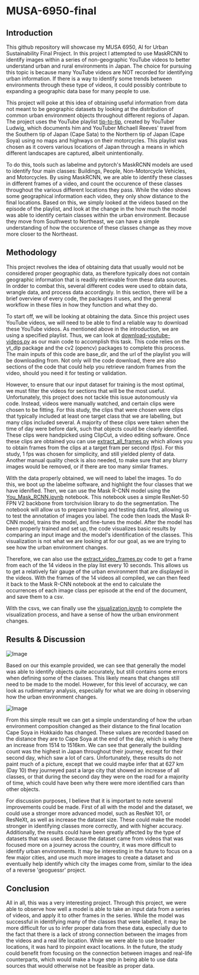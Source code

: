 # MUSA-6950-final

## Introduction

This github repository will showcase my MUSA 6950, AI for Urban Sustainability Final Project. In this project I attempted to use MaskRCNN to identify images within a series of non-geographic YouTube videos to better understand urban and rural environments in Japan. The choice for pursuing this topic is because many YouTube videos are NOT recorded for identifying urban information. If there is a way to identify some trends between environments through these type of videos, it could possibly contribute to expanding a geographic data base for many people to use. 

This project will poke at this idea of obtaining useful information from data not meant to be geographic datasets by looking at the distribution of common urban environment objects throughout different regions of Japan. The project uses the YouTube playlist [tip-to-tip](https://www.youtube.com/watch?v=SHIkv0XH20A&list=PLLGT0cEMIAzeq_YFR_iHm831-GuOWlwUJ), created by YouTuber Ludwig, which documents him and YouTuber Michaell Reeves' travel from the Southern tip of Japan (Cape Sata) to the Northern tip of Japan (Cape Soya) using no maps and highways on their motorcycles. This playlist was chosen as it covers various locations of Japan through a means in which different landscapes are captured, albeit unintentionally. 

To do this, tools such as labelme and pytorch's MaskRCNN models are used to identify four main classes: Buildings, People, Non-Motorcycle Vehicles, and Motorcycles. By using MaskRCNN, we are able to identify these classes in different frames of a video, and count the occurence of these classes throughout the various different locations they pass. While the video shows some geographical information each video, they only show distance to the final locations. Based on this, we simply looked at the videos based on the episode of the playlist, and look at the change in the how much the model was able to identify certain classes within the urban environment. Because they move from Southwest to Northeast, we can have a simple understanding of how the occurence of these classes change as they move more closer to the Northeast.

## Methodology

This project revolves the idea of obtaining data that usually would not be considered proper geographic data, as therefore typically does not contain geographic information that is readily retrievable from these data sources. In ordder to combat this, several different codes were used to obtain data, wrangle data, and process data accordingly. In this section, there will be a brief overview of every code, the packages it uses, and the general workflow in these files in how they function and what they do. 

To start off, we will be looking at obtaining the data. Since this project uses YouTube videos, we will need to be able to find a reliable way to download these YouTube videos. As mentioned above in the introduction, we are using a specified playlist. Thus, we can look at [download-youtube-videos.py](https://github.com/jijinjc/musa-6950-final/blob/main/download_youtube_videos.py) as our main code to accomplish this task. This code relies on the yt_dlp package and the cv2 (opencv) packages to complete this process. The main inputs of this code are base_dir, and the url of the playlist you will be downloading from. Not only will the code download, there are also sections of the code that could help you retrieve random frames from the video, should you need it for testing or validation.

However, to ensure that our input dataset for training is the most optimal, we must filter the videos for sections that will be the most useful. Unfortunately, this project does not tackle this issue autonomously via code. Instead, videos were manually watched, and certain clips were chosen to be fitting. For this study, the clips that were chosen were clips that typically included at least one target class that we are labelling, but many clips included several. A majority of these clips were taken when the time of day were before dark, such that objects could be clearly identified. These clips were handpicked using ClipCut, a video editing software. Once these clips are obtained you can use [extract_all_frames.py](https://github.com/jijinjc/musa-6950-final/blob/main/extract_all_frames.py) which allows you to obtain frames from the clips at a target fram per second (fps). For this study, 1 fps was chosen for simplicity, and still yielded plenty of data. Another manual quality check is also needed, to make sure that any blurry images would be removed, or if there are too many similar frames. 

With the data properly obtained, we will need to label the images. To do this, we boot up the labelme software, and highlight the four classes that we have idenified. Then, we can use the Mask R-CNN model using the [You_Mask_RCNN.ipynb](https://github.com/jijinjc/musa-6950-final/blob/main/You_Mask_RCNN.ipynb) notebook. This notebook uses a simple ResNet-50 FPN V2 backbone from torchvision library to do the segmentation. The notebook will allow us to prepare training and testing data first, allowing us to test the annotation of images you label. The code then loads the Mask R-CNN model, trains the model, and fine-tunes the model. After the model has been properly trained and set up, the code visualizes basic results by comparing an input image and the model's identification of the classes. This visualization is not what we are looking at for our goal, as we are trying to see how the urban environment changes. 

Therefore, we can also use the [extract_video_frames.py](https://github.com/jijinjc/musa-6950-final/blob/main/extract_video_frames.py) code to get a frame from each of the 14 videos in the play list every 10 seconds. This allows us to get a relatively fair gauge of the urban environment that are displayed in the videos. With the frames of the 14 videos all compiled, we can then feed it back to the Mask R-CNN notebook at the end to calculate the occurrences of each image class per episode at the end of the document, and save them to a csv.

With the csvs, we can finally use the [visualization.ipynb](https://github.com/jijinjc/musa-6950-final/blob/main/visualization.ipynb) to complete the visualization process, and have a sense of how the urban environment changes.

## Results & Discussion

![Image](https://github.com/user-attachments/assets/4c30019b-6ff0-4d07-a5ee-2baba7649bf2)

Based on our this example provided, we can see that generally the model was able to identify objects quite accurately, but still contains some errors when defining some of the classes. This likely means that changes still need to be made to the model. However, for this level of accuracy, we can look as rudimentary analysis, especially for what we are doing in observing how the urban environment changes.

![Image](https://github.com/user-attachments/assets/41ecfa1a-20cf-4745-ab5c-4aec7d2ef4c2)

From this simple result we can get a simple understanding of how the urban environment composition changed as their distance to the final location Cape Soya in Hokkaido has changed. These values are recorded based on the distance they are to Cape Soya at the end of the day, which is why there an increase from 1514 to 1516km. We can see that generally the building count was the highest in Japan throughout their journey, except for their second day, which saw a lot of cars. Unfortunately, these results do not paint much of a picture, except that we could maybe infer that at 627 km (Day 10) they journeyed past a large city that showed an increase of all classes, or that during the second day they were on the road for a majority of time, which could have been why there were more identified cars than other objects. 

For discussion purposes, I believe that it is important to note several improvements could be made. First of all with the model and the dataset, we could use a stronger more advanced model, such as ResNet 101, or ResNeXt, as well as increase the dataset size. These could make the model stronger in identifying classes more correctly, and with higher accuracy. Additionally, the results could have been greatly affected by the type of datasets that was used. Because the dataset came from videos that was focused more on a journey across the country, it was more difficult to identify urban environments. It may be interesting in the future to focus on a few major cities, and use much more images to create a dataset and eventually help identify which city the images come from, similar to the idea of a reverse 'geoguessr' project.

## Conclusion

All in all, this was a very interesting project. Through this project, we were able to observe how well a model is able to take an input data from a series of videos, and apply it to other frames in the series. While the model was successful in identifying many of the classes that were labelled, it may be more difficult for us to infer proper data from these data, especially due to the fact that there is a lack of strong connection between the images from the videos and a real life location. While we were able to use broader locations, it was hard to pinpoint exact locations. In the future, the study could benefit from focusing on the connection between images and real-life counterparts, which would make a huge step in being able to use data sources that would otherwise not be feasible as proper data.



